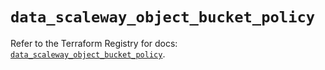 # `data_scaleway_object_bucket_policy`

Refer to the Terraform Registry for docs: [`data_scaleway_object_bucket_policy`](https://registry.terraform.io/providers/scaleway/scaleway/2.49.0/docs/data-sources/object_bucket_policy).
